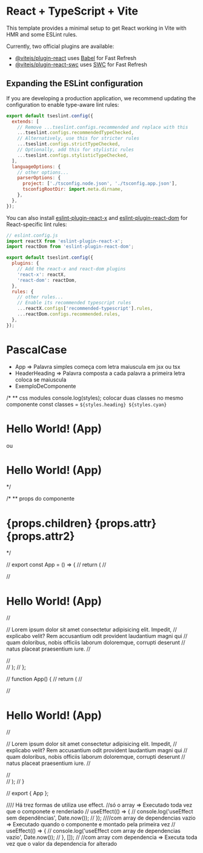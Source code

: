 # React + TypeScript + Vite

This template provides a minimal setup to get React working in Vite with HMR and
some ESLint rules.

Currently, two official plugins are available:

- [@vitejs/plugin-react](https://github.com/vitejs/vite-plugin-react/blob/main/packages/plugin-react/README.md)
  uses [Babel](https://babeljs.io/) for Fast Refresh
- [@vitejs/plugin-react-swc](https://github.com/vitejs/vite-plugin-react-swc)
  uses [SWC](https://swc.rs/) for Fast Refresh

## Expanding the ESLint configuration

If you are developing a production application, we recommend updating the
configuration to enable type-aware lint rules:

```js
export default tseslint.config({
  extends: [
    // Remove ...tseslint.configs.recommended and replace with this
    ...tseslint.configs.recommendedTypeChecked,
    // Alternatively, use this for stricter rules
    ...tseslint.configs.strictTypeChecked,
    // Optionally, add this for stylistic rules
    ...tseslint.configs.stylisticTypeChecked,
  ],
  languageOptions: {
    // other options...
    parserOptions: {
      project: ['./tsconfig.node.json', './tsconfig.app.json'],
      tsconfigRootDir: import.meta.dirname,
    },
  },
});
```

You can also install
[eslint-plugin-react-x](https://github.com/Rel1cx/eslint-react/tree/main/packages/plugins/eslint-plugin-react-x)
and
[eslint-plugin-react-dom](https://github.com/Rel1cx/eslint-react/tree/main/packages/plugins/eslint-plugin-react-dom)
for React-specific lint rules:

```js
// eslint.config.js
import reactX from 'eslint-plugin-react-x';
import reactDom from 'eslint-plugin-react-dom';

export default tseslint.config({
  plugins: {
    // Add the react-x and react-dom plugins
    'react-x': reactX,
    'react-dom': reactDom,
  },
  rules: {
    // other rules...
    // Enable its recommended typescript rules
    ...reactX.configs['recommended-typescript'].rules,
    ...reactDom.configs.recommended.rules,
  },
});
```

# PascalCase

- App => Palavra simples começa com letra maiuscula em jsx ou tsx
- HeaderHeading => Palavra composta a cada palavra a primeira letra coloca se
  maiuscula
- ExemploDeComponente

/\* \*\* css modules console.log(styles); colocar duas classes no mesmo
componente const classes = `${styles.heading} ${styles.cyan}`

  <h1 className={classes}>Hello World! (App)</h1>
  ou
  <h1 className={`${styles.heading} ${styles.cyan}`}>Hello World! (App)</h1>*/

/\* \*\* props do componente <h1 className={styles.heading}> {props.children}
{props.attr} {props.attr2} </h1>

\*/

// export const App = () => { // return ( // <div> // <h1>Hello World!
(App)</h1> // <p> // Lorem ipsum dolor sit amet consectetur adipisicing elit.
Impedit, // explicabo velit? Rem accusantium odit provident laudantium magni qui
// quam doloribus, nobis officiis laborum doloremque, corrupti deserunt // natus
placeat praesentium iure. // </p> // </div> // ); // };

// function App() { // return ( // <div> // <h1>Hello World! (App)</h1> // <p>
// Lorem ipsum dolor sit amet consectetur adipisicing elit. Impedit, //
explicabo velit? Rem accusantium odit provident laudantium magni qui // quam
doloribus, nobis officiis laborum doloremque, corrupti deserunt // natus placeat
praesentium iure. // </p> // </div> // ); // }

// export { App };

//// Há trez formas de utiliza use effect. //só o array => Executado toda vez
que o componete e renderiado // useEffect(() => { // console.log('useEffect sem
dependências', Date.now()); // }); ////com array de dependencias vazio =>
Executado quando o componente e montado pela primeira vez // useEffect(() => {
// console.log('useEffect com array de dependencias vazio', Date.now()); // },
[]); // //com array com dependencia => Executa toda vez que o valor da
dependencia for alterado

  <!-- useEffect(() => {
    console.log(`theme mudou para ${theme}`);
    document.documentElement.setAttribute('data-theme', theme);
    // Este retorno antes da montagem do proximo compontente limpa a sujeira anterior para depois montar o novo componente, cleanUp
    return () => {
      console.log('olha, este componente será atualizado');
    };
  }, [theme]); -->
